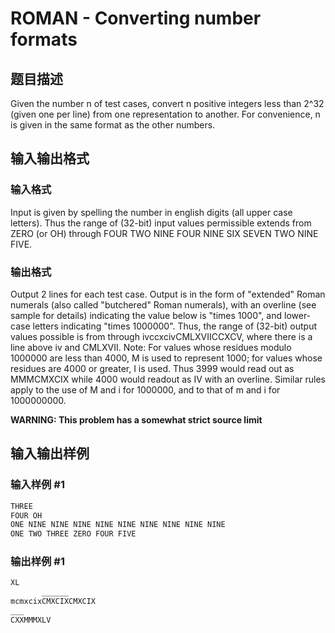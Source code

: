 # ROMAN - Converting number formats

## 题目描述

 Given the number n of test cases, convert n positive integers less than 2^32 (given one per line) from one representation to another. For convenience, n is given in the same format as the other numbers.

## 输入输出格式

### 输入格式

 Input is given by spelling the number in english digits (all upper case letters). Thus the range of (32-bit) input values permissible extends from ZERO (or OH) through FOUR TWO NINE FOUR NINE SIX SEVEN TWO NINE FIVE.

### 输出格式

 Output 2 lines for each test case. Output is in the form of "extended" Roman numerals (also called "butchered" Roman numerals), with an overline (see sample for details) indicating the value below is "times 1000", and lower-case letters indicating "times 1000000". Thus, the range of (32-bit) output values possible is from through ivccxcivCMLXVIICCXCV, where there is a line above iv and CMLXVII. Note: For values whose residues modulo 1000000 are less than 4000, M is used to represent 1000; for values whose residues are 4000 or greater, I is used. Thus 3999 would read out as MMMCMXCIX while 4000 would readout as IV with an overline. Similar rules apply to the use of M and i for 1000000, and to that of m and i for 1000000000.

**WARNING: This problem has a somewhat strict source limit**

## 输入输出样例

### 输入样例 #1

```cpp
THREE
FOUR OH
ONE NINE NINE NINE NINE NINE NINE NINE NINE NINE
ONE TWO THREE ZERO FOUR FIVE
```


### 输出样例 #1

```cpp
XL
       ______      
mcmxcixCMXCIXCMXCIX
___      
CXXMMMXLV
```


